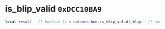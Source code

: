 # is_blip_valid `0xDCC10BA9`

```lua
local result --[[ boolean ]] = natives.hud.is_blip_valid(_blip --[[ number ]])
```
